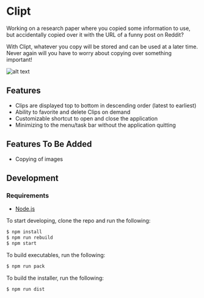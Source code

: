 # Clipt

Working on a research paper where you copied some information to use, but
accidentally copied over it with the URL of a funny post on Reddit?

With Clipt, whatever you copy will be stored and can be used at a later
time. Never again will you have to worry about copying over something
important!

![alt text](./src/assets/images/demo.png)

## Features
- Clips are displayed top to bottom in descending order (latest to earliest)
- Ability to favorite and delete Clips on demand
- Customizable shortcut to open and close the application
- Minimizing to the menu/task bar without the application quitting

## Features To Be Added
- Copying of images

## Development

### Requirements
- [Node.js](https://goo.gl/QXkkAl)

To start developing, clone the repo and run the following:

```bash
$ npm install
$ npm run rebuild
$ npm start
```

To build executables, run the following:

```bash
$ npm run pack
```

To build the installer, run the following:

```bash
$ npm run dist
```
